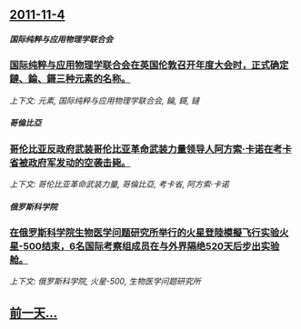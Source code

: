 ## [2011-11-4](/news/2011/11/4/index.md)

##### 国际纯粹与应用物理学联合会
### [国际纯粹与应用物理学联合会在英国伦敦召开年度大会时，正式确定鐽、錀、鎶三种元素的名称。](/news/2011/11/4/国际纯粹与应用物理学联合会在英国伦敦召开年度大会时-正式确定鐽-錀-鎶三种元素的名称.md)
_上下文: 元素, 国际纯粹与应用物理学联合会, 錀, 鎶, 鐽_

##### 哥倫比亞
### [哥伦比亚反政府武装哥伦比亚革命武装力量领导人阿方索·卡诺在考卡省被政府军发动的空袭击毙。](/news/2011/11/4/哥伦比亚反政府武装哥伦比亚革命武装力量领导人阿方索-卡诺在考卡省被政府军发动的空袭击毙.md)
_上下文: 哥伦比亚革命武装力量, 哥倫比亞, 考卡省, 阿方索·卡诺_

##### 俄罗斯科学院
### [在俄罗斯科学院生物医学问题研究所举行的火星登陸模擬飞行实验火星-500结束，6名国际考察组成员在与外界隔绝520天后步出实验舱。](/news/2011/11/4/在俄罗斯科学院生物医学问题研究所举行的火星登陸模擬飞行实验火星-500结束-6名国际考察组成员在与外界隔绝520天后步出.md)
_上下文: 俄罗斯科学院, 火星-500, 生物医学问题研究所_

## [前一天...](/news/2011/11/3/index.md)

